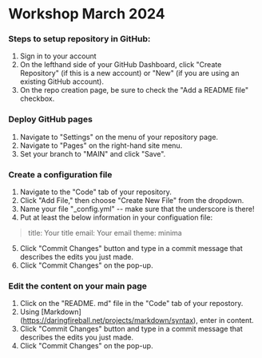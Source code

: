 # Workshop March 2024

### Steps to setup repository in GitHub:
1. Sign in to your account
2. On the lefthand side of your GitHub Dashboard, click "Create Repository" (if this is a new account) or "New" (if you are using an existing GitHub account).
3. On the repo creation page, be sure to check the "Add a README file" checkbox.

### Deploy GitHub pages
1. Navigate to "Settings" on the menu of your repository page.
2. Navigate to "Pages" on the right-hand site menu.
3. Set your branch to "MAIN" and click "Save".

### Create a configuration file
1. Navigate to the "Code" tab of your repository.
2. Click "Add File," then choose "Create New File" from the dropdown.
3. Name your file "_config.yml" -- make sure that the underscore is there!
4. Put at least the below information in your configuation file:
> title: Your title
> email: Your email
> theme: minima
5. Click "Commit Changes" button and type in a commit message that describes the edits you just made.
6. Click "Commit Changes" on the pop-up.

### Edit the content on your main page
1. Click on the "README. md" file in the "Code" tab of your repostory.
2. Using [Markdown] (https://daringfireball.net/projects/markdown/syntax), enter in content.
3. Click "Commit Changes" button and type in a commit message that describes the edits you just made.
6. Click "Commit Changes" on the pop-up.

